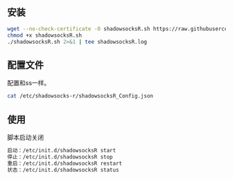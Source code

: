 ## 安装
```bash
wget --no-check-certificate -O shadowsocksR.sh https://raw.githubusercontent.com/AutKevin/autumn/master/VPN/centOS%2BShadowsocks/ssr/shadowsocksR.sh
chmod +x shadowsocksR.sh
./shadowsocksR.sh 2>&1 | tee shadowsocksR.log
```

## 配置文件
配置和ss一样。
```bash
cat /etc/shadowsocks-r/shadowsocksR_Config.json
```
## 使用
脚本启动关闭
```bash
启动：/etc/init.d/shadowsocksR start
停止：/etc/init.d/shadowsocksR stop
重启：/etc/init.d/shadowsocksR restart
状态：/etc/init.d/shadowsocksR status
```

